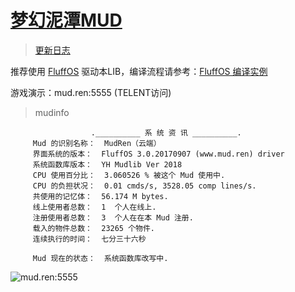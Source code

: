 # [梦幻泥潭MUD](http://mud.ren:3166/)

> [更新日志](https://github.com/oiuv/mud/blob/master/CHANGELOG.md)

推荐使用 [FluffOS](https://github.com/fluffos/fluffos) 驱动本LIB，编译流程请参考：[FluffOS 编译实例](https://www.mud.ren/topics/6)

游戏演示：mud.ren:5555 (TELENT访问)
 
>mudinfo

                      .__________ 系 统 资 讯 __________.
		 Mud 的识别名称：  MudRen（云端）
		 界面系统的版本：  FluffOS 3.0.20170907 (www.mud.ren) driver 
		 系统函数库版本：  YH Mudlib Ver 2018
		 CPU 使用百分比：  3.060526 % 被这个 Mud 使用中.
		 CPU 的负担状况：  0.01 cmds/s, 3528.05 comp lines/s.
		 共使用的记忆体：  56.174 M bytes.
		 线上使用者总数：  1  个人在线上.
		 注册使用者总数：  3  个人在在本 Mud 注册.
		 载入的物件总数：  23265 个物件.
		 连续执行的时间：  七分三十六秒

		 Mud 现在的状态：  系统函数库改写中.

<img src="https://app.oiuv.cn/storage/screen/15412505885870.png" alt="mud.ren:5555">
